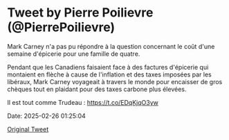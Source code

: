 # Tweet by Pierre Poilievre (@PierrePoilievre)

Mark Carney n'a pas pu répondre à la question concernant le coût d'une semaine d'épicerie pour une famille de quatre. 

Pendant que les Canadiens faisaient face à des factures d'épicerie qui montaient en flèche à cause de l'inflation et des taxes imposées par les libéraux, Mark Carney voyageait à travers le monde pour encaisser de gros chèques tout en plaidant pour des taxes carbone plus élevées. 

Il est tout comme Trudeau : https://t.co/EDqKjqO3yw

Date: 2025-02-26 01:25:04

[Original Tweet](https://x.com/PierrePoilievre/status/1894559271121293429)
